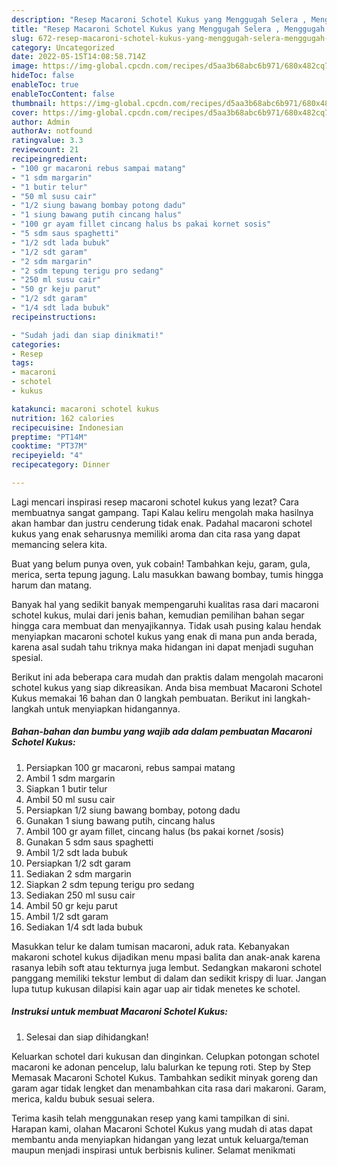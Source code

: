 ```yaml
---
description: "Resep Macaroni Schotel Kukus yang Menggugah Selera , Menggugah Selera"
title: "Resep Macaroni Schotel Kukus yang Menggugah Selera , Menggugah Selera"
slug: 672-resep-macaroni-schotel-kukus-yang-menggugah-selera-menggugah-selera
category: Uncategorized
date: 2022-05-15T14:08:58.714Z
image: https://img-global.cpcdn.com/recipes/d5aa3b68abc6b971/680x482cq70/macaroni-schotel-kukus-foto-resep-utama.jpg
hideToc: false
enableToc: true
enableTocContent: false
thumbnail: https://img-global.cpcdn.com/recipes/d5aa3b68abc6b971/680x482cq70/macaroni-schotel-kukus-foto-resep-utama.jpg
cover: https://img-global.cpcdn.com/recipes/d5aa3b68abc6b971/680x482cq70/macaroni-schotel-kukus-foto-resep-utama.jpg
author: Admin
authorAv: notfound
ratingvalue: 3.3
reviewcount: 21
recipeingredient:
- "100 gr macaroni rebus sampai matang"
- "1 sdm margarin"
- "1 butir telur"
- "50 ml susu cair"
- "1/2 siung bawang bombay potong dadu"
- "1 siung bawang putih cincang halus"
- "100 gr ayam fillet cincang halus bs pakai kornet sosis"
- "5 sdm saus spaghetti"
- "1/2 sdt lada bubuk"
- "1/2 sdt garam"
- "2 sdm margarin"
- "2 sdm tepung terigu pro sedang"
- "250 ml susu cair"
- "50 gr keju parut"
- "1/2 sdt garam"
- "1/4 sdt lada bubuk"
recipeinstructions:

- "Sudah jadi dan siap dinikmati!"
categories:
- Resep
tags:
- macaroni
- schotel
- kukus

katakunci: macaroni schotel kukus 
nutrition: 162 calories
recipecuisine: Indonesian
preptime: "PT14M"
cooktime: "PT37M"
recipeyield: "4"
recipecategory: Dinner

---
```



Lagi mencari inspirasi resep macaroni schotel kukus yang lezat? Cara membuatnya sangat gampang. Tapi Kalau keliru mengolah maka hasilnya akan hambar dan justru cenderung tidak enak. Padahal macaroni schotel kukus yang enak seharusnya memiliki aroma dan cita rasa yang dapat memancing selera kita.


Buat yang belum punya oven, yuk cobain! Tambahkan keju, garam, gula, merica, serta tepung jagung. Lalu masukkan bawang bombay, tumis hingga harum dan matang.

Banyak hal yang sedikit banyak mempengaruhi kualitas rasa dari macaroni schotel kukus, mulai dari jenis bahan, kemudian pemilihan bahan segar hingga cara membuat dan menyajikannya. Tidak usah pusing kalau hendak menyiapkan macaroni schotel kukus yang enak di mana pun anda berada, karena asal sudah tahu triknya maka hidangan ini dapat menjadi suguhan spesial.


Berikut ini ada beberapa cara mudah dan praktis dalam mengolah macaroni schotel kukus yang siap dikreasikan. Anda bisa membuat Macaroni Schotel Kukus memakai 16 bahan dan 0 langkah pembuatan. Berikut ini langkah-langkah untuk menyiapkan hidangannya.

<!--inarticleads1-->

##### Bahan-bahan dan bumbu yang wajib ada dalam pembuatan Macaroni Schotel Kukus:

1. Persiapkan 100 gr macaroni, rebus sampai matang
1. Ambil 1 sdm margarin
1. Siapkan 1 butir telur
1. Ambil 50 ml susu cair
1. Persiapkan 1/2 siung bawang bombay, potong dadu
1. Gunakan 1 siung bawang putih, cincang halus
1. Ambil 100 gr ayam fillet, cincang halus (bs pakai kornet /sosis)
1. Gunakan 5 sdm saus spaghetti
1. Ambil 1/2 sdt lada bubuk
1. Persiapkan 1/2 sdt garam
1. Sediakan 2 sdm margarin
1. Siapkan 2 sdm tepung terigu pro sedang
1. Sediakan 250 ml susu cair
1. Ambil 50 gr keju parut
1. Ambil 1/2 sdt garam
1. Sediakan 1/4 sdt lada bubuk


Masukkan telur ke dalam tumisan macaroni, aduk rata. Kebanyakan makaroni schotel kukus dijadikan menu mpasi balita dan anak-anak karena rasanya lebih soft atau tekturnya juga lembut. Sedangkan makaroni schotel panggang memiliki tekstur lembut di dalam dan sedikit krispy di luar. Jangan lupa tutup kukusan dilapisi kain agar uap air tidak menetes ke schotel. 

<!--inarticleads2-->

##### Instruksi untuk membuat Macaroni Schotel Kukus:


1. Selesai dan siap dihidangkan!

Keluarkan schotel dari kukusan dan dinginkan. Celupkan potongan schotel macaroni ke adonan pencelup, lalu balurkan ke tepung roti. Step by Step Memasak Macaroni Schotel Kukus. Tambahkan sedikit minyak goreng dan garam agar tidak lengket dan menambahkan cita rasa dari makaroni. Garam, merica, kaldu bubuk sesuai selera. 

Terima kasih telah menggunakan resep yang kami tampilkan di sini. Harapan kami, olahan Macaroni Schotel Kukus yang mudah di atas dapat membantu anda menyiapkan hidangan yang lezat untuk keluarga/teman maupun menjadi inspirasi untuk berbisnis kuliner. Selamat menikmati
